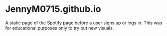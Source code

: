 # JennyM0715.github.io
A static page of the Spotify page before a user signs up or logs in. This was for educational purposes only to try out new visuals. 
